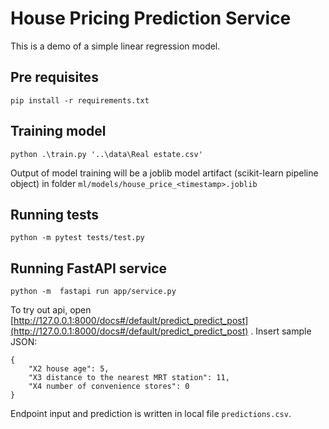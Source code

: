 # House Pricing Prediction Service

This is a demo of a simple linear regression model.

## Pre requisites

`pip install -r requirements.txt`

## Training model

`python .\train.py '..\data\Real estate.csv' `

Output of model training will be a joblib model artifact (scikit-learn pipeline object) in folder `ml/models/house_price_<timestamp>.joblib`

## Running tests

`python -m pytest tests/test.py`

## Running FastAPI service

`python -m  fastapi run app/service.py`

To try out api, open [http://127.0.0.1:8000/docs#/default/predict_predict_post](http://127.0.0.1:8000/docs#/default/predict_predict_post) . Insert sample JSON:

```
{
    "X2 house age": 5,
    "X3 distance to the nearest MRT station": 11,
    "X4 number of convenience stores": 0
}
```


Endpoint input and prediction is written in local file `predictions.csv`.